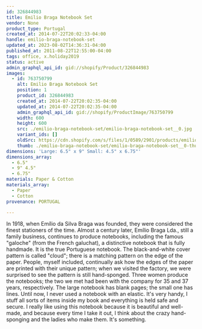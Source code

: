 ```yaml
---
id: 326844983
title: Emilio Braga Notebook Set
vendor: None
product_type: Portugal
created_at: 2014-07-22T20:02:33-04:00
handle: emilio-braga-notebook-set
updated_at: 2023-08-02T14:36:31-04:00
published_at: 2011-08-22T12:55:00-04:00
tags: office, x.holiday2019
status: active
admin_graphql_api_id: gid://shopify/Product/326844983
images:
  - id: 763750799
    alt: Emilio Braga Notebook Set
    position: 1
    product_id: 326844983
    created_at: 2014-07-22T20:02:35-04:00
    updated_at: 2014-07-22T20:02:35-04:00
    admin_graphql_api_id: gid://shopify/ProductImage/763750799
    width: 600
    height: 600
    src: ./emilio-braga-notebook-set/emilio-braga-notebook-set__0.jpg
    variant_ids: []
    oldSrc: https://cdn.shopify.com/s/files/1/0589/2901/products/emilio-braga-notebook-set.jpeg?v=1406073755
    thumb: ./emilio-braga-notebook-set/emilio-braga-notebook-set__0-thumb.jpg
dimensions: 'Large: 6.5" x 9" Small: 4.5" x 6.75"'
dimensions_array:
  - 6.5"
  - 9" 4.5"
  - 6.75"
materials: Paper & Cotton
materials_array:
  - Paper
  - Cotton
provenance: PORTUGAL

---
```


In 1918, when Emílio da Silva Braga was founded, they were considered the finest stationers of the time. Almost a century later, Emílio Braga Lda., still a family business, continues to produce notebooks, including the famous "galoche" (from the French galuchat), a distinctive notebook that is fully handmade. It is the true Portuguese notebook. The black-and-white cover pattern is called "cloud"; there is a matching pattern on the edge of the paper. People, myself included, continually ask how the edges of the paper are printed with their unique pattern; when we visited the factory, we were surprised to see the pattern is still hand-sponged. Three women produce the notebooks; the two we met had been with the company for 35 and 37 years, respectively. The large notebook has blank pages; the small one has lines. Until now, I never used a notebook with an elastic. It's very handy, I stuff all sorts of items inside my book and everything is held safe and secure. I really like using this notebook because it is beautiful and well-made, and because every time I take it out, I think about the crazy hand-sponging and the ladies who make them. It's something.